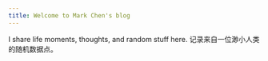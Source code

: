 ```yaml
---
title: Welcome to Mark Chen's blog
---
```

I share life moments, thoughts, and random stuff here. 
记录来自一位渺小人类的随机数据点。
